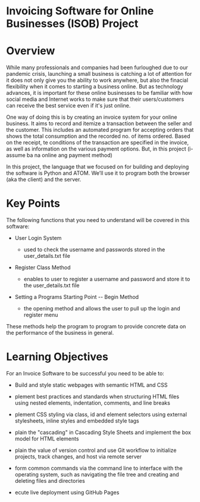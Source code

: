 # Invoicing Software for Online Businesses (ISOB) Project
# Overview

While many professionals and companies had been furloughed due to our pandemic crisis, launching a small business is catching a lot of attention for it does not only give you the ability to work anywhere, but also the finacial flexibility when it comes to starting a business online. But as technology advances, it is important for these online businesses to be familiar with how social media and Internet works to make sure that their users/customers can receive the best service even if it's just online. 

One way of doing this is by creating an invoice system for your online business. It aims to record and itemize a transaction between the seller and the customer. This includes an automated program for accepting orders that shows the total consumption and the recorded no. of items ordered. Based on the receipt, te conditions of the transaction are specified in the invoice, as well as information on the various payment options. But, in this project (i-assume ba na online ang payment method)

In this project, the language that we focused on for building and deploying the software is Python and ATOM. We’ll use it to program both the browser (aka the client) and the server.

# Key Points

The following functions that you need to understand will be covered in this software:

* User Login System
    
    * used to check the username and passwords stored in the user_details.txt file
    
* Register Class Method

    * enables to user to register a username and password and store it to the user_details.txt file

* Setting a Programs Starting Point -- Begin Method

    * the opening method and allows the user to pull up the login and register menu
    
These methods help the program to program to provide concrete data on the performance of the business in general.

# Learning Objectives

For an Invoice Software to be successful you need to be able to:

* Build and style static webpages with semantic HTML and CSS

* plement best practices and standards when structuring HTML files using nested elements, indentation, comments, and line breaks

* plement CSS styling via class, id and element selectors using external stylesheets, inline styles and embedded style tags

* plain the "cascading" in Cascading Style Sheets and implement the box model for HTML elements

* plain the value of version control and use Git workflow to initialize projects, track changes, and host via remote server

* form common commands via the command line to interface with the operating system, such as navigating the file tree and creating and deleting files and directories

* ecute live deployment using GitHub Pages

